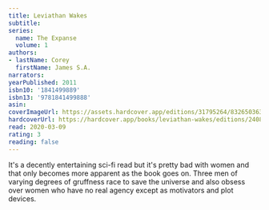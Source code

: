 ```yaml
---
title: Leviathan Wakes
subtitle:
series:
  name: The Expanse
  volume: 1
authors:
- lastName: Corey
  firstName: James S.A.
narrators:
yearPublished: 2011
isbn10: '1841499889'
isbn13: '9781841499888'
asin:
coverImageUrl: https://assets.hardcover.app/editions/31795264/8326503637087890.jpg
hardcoverUrl: https://hardcover.app/books/leviathan-wakes/editions/24082009
read: 2020-03-09
rating: 3
reading: false
---
```

It's a decently entertaining sci-fi read but it's pretty bad with women and that only becomes more apparent as the book goes on. Three men of varying degrees of gruffness race to save the universe and also obsess over women who have no real agency except as motivators and plot devices.
